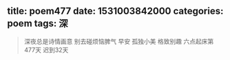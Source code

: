 title: poem477
date: 1531003842000
categories: poem
tags: 深
---
> 深夜总是诗情画意
别去碰烦恼脾气
早安
孤独小美
格致别趣
六点起床第477天 迟到32天